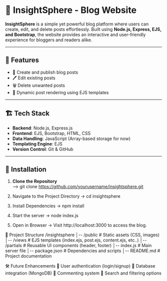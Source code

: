 # 📖 InsightSphere - Blog Website

**InsightSphere** is a simple yet powerful blog platform where users can create, edit, and delete posts effortlessly. Built using **Node.js, Express, EJS, and Bootstrap**, the website provides an interactive and user-friendly experience for bloggers and readers alike.

---

## 🚀 Features
- 📝 Create and publish blog posts
- 🖊 Edit existing posts
- 🗑 Delete unwanted posts
- 📄 Dynamic post rendering using EJS templates

---

## 🏗 Tech Stack
- **Backend**: Node.js, Express.js
- **Frontend**: EJS, Bootstrap, HTML, CSS
- **Data Handling**: JavaScript (Array-based storage for now)
- **Templating Engine**: EJS
- **Version Control**: Git & GitHub

---

## 🔧 Installation

1. **Clone the Repository**  
--> git clone https://github.com/yourusername/insightsphere.git

2. Navigate to the Project Directory
-> cd insightsphere

3. Install Dependencies
-> npm install

4. Start the server
-> node index.js

5. Open in Browser
-> Visit http://localhost:3000 to access the blog.

📂 Project Structure
/insightsphere
│-- /public           # Static assets (CSS, images)
│-- /views            # EJS templates (index.ejs, post.ejs, content.ejs, etc..)
│-- /partials         # Reusable UI components (header, footer)
│-- index.js         # Main server file
│-- package.json      # Dependencies and scripts
│-- README.md         # Project documentation


🛠 Future Enhancements
🔐 User authentication (login/signup)
💾 Database integration (MongoDB)
💬 Commenting system
🔎 Search and filtering options


   
